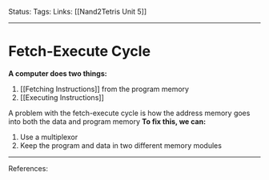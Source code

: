 Status:
Tags:
Links: [[Nand2Tetris Unit 5]]
___
# Fetch-Execute Cycle
**A computer does two things:**
1. [[Fetching Instructions]] from the program memory
2. [[Executing Instructions]]

A problem with the fetch-execute cycle is how the address memory goes into both the data and program memory
**To fix this, we can:**
1.  Use a multiplexor
2. Keep the program and data in two different memory modules

___
References: